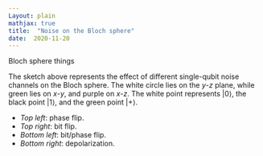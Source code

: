 ```yaml
---
Layout: plain
mathjax: true
title:  "Noise on the Bloch sphere"
date:  2020-11-20
---
```


<div id="sketch-holder"></div>

Bloch sphere things

<html>
<head>

<script src="https://cdn.jsdelivr.net/npm/p5@1.1.9/lib/p5.js"></script>
<script>

let phase, bit, phaseBit, depol, depolFactor, phaseRad, bitRad, phaseBitRad;
let rad0=100;

function setup() {
  createCanvas(400, 400, WEBGL);
  phase = createSlider(1,24, 1);
  phase.position(5, 10+90);
  phase.style('width', '80px');
  bit = createSlider(1,24, 1);
  bit.position(width-85,10+90);
  bit.style('width', '80px');
  phaseBit = createSlider(1,24, 1);
  phaseBit.position(5,height-25+90);
  phaseBit.style('width', '80px');
  depol = createSlider(1,24, 1);
  depol.position(width-85, height-25+90);
  depol.style('width', '80px');
}

function draw() {
  background(205, 105, 94);
  fill(255);
  directionalLight(250, 250, 250, 0.8, 0.5, -1);
  
  strokeWeight(0);
  depolFactor = (24-depol.value())/24+0.0;
  rad = depolFactor*rad0;
  phaseRad = depolFactor*4*(phase.value()-2);
  bitRad = depolFactor*4*(bit.value()-2);
  phaseBitRad = depolFactor*4*(phaseBit.value()-2);
  
  ellipsoid(rad-phaseRad-phaseBitRad,rad-bitRad-phaseBitRad,rad-bitRad-phaseRad,24,24);
  strokeWeight(1);
  noFill();
  stroke(255);
  circle(0,0,2*rad0+10);
  strokeWeight(5);
  point(0,-rad0-10);
  rotateX(PI/2);
  strokeWeight(1);
  stroke(100,140,20);
  circle(0,0,2*rad0+10);
  rotateX(-PI/2);
  rotateY(PI/2);
  stroke(100,40,200);
  strokeWeight(1);
  circle(0,0,2*rad0+10);
  stroke(0);
  strokeWeight(5);
  point(0,rad0+10);
  rotateY(-PI/2);
  rotateZ(PI/2);
  stroke(100,140,20);
  strokeWeight(5);
  point(0,-rad0-10);
  
  orbitControl(3,3,3);
}
</script>
</head>
</html>

The sketch above represents the effect of different single-qubit noise
channels on the Bloch sphere.
The white circle lies on the $y$-$z$ plane, while green lies on
$x$-$y$, and purple on $x$-$z$.
The white point represents $|0\rangle$, the black point $|1\rangle$,
and the green point $|+\rangle$.

- *Top left*: phase flip.
- *Top right*: bit flip.
- *Bottom left*: bit/phase flip.
- *Bottom right*: depolarization.
